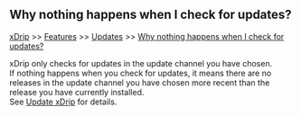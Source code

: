 ## Why nothing happens when I check for updates?
[xDrip](../README.md) >> [Features](./Features_page) >> [Updates](./Updates) >> [Why nothing happens when I check for updates?](NoUpdate)  
  
xDrip only checks for updates in the update channel you have chosen.  
If nothing happens when you check for updates, it means there are no releases in the update channel you have chosen more recent than the release you have currently installed.  
See [Update xDrip](./Updates.md) for details.  
